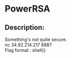
# PowerRSA
## Description:
Something's not quite secure. 
<br>
nc 34.92.214.217 8887
<br>
Flag format : shell{}

